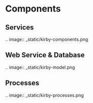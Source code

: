 # Components

## Services

.. image:: _static/kirby-components.png

## Web Service & Database

.. image:: _static/kirby-model.png


## Processes

.. image:: _static/kirby-processes.png
